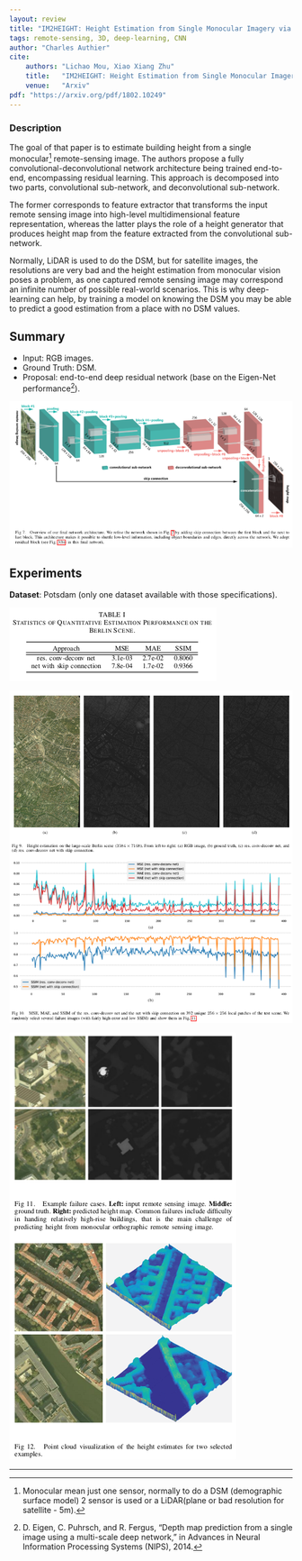 ```yaml
---
layout: review
title: "IM2HEIGHT: Height Estimation from Single Monocular Imagery via Fully Residual Convolutional-Deconvolutional Network"
tags: remote-sensing, 3D, deep-learning, CNN
author: "Charles Authier"
cite:
    authors: "Lichao Mou, Xiao Xiang Zhu"
    title:   "IM2HEIGHT: Height Estimation from Single Monocular Imagery via Fully Residual Convolutional-Deconvolutional Network"
    venue:   "Arxiv"
pdf: "https://arxiv.org/pdf/1802.10249"
---
```


### Description
The goal of that paper is to estimate building height from a single monocular[^fn] remote-sensing image.
The authors propose a fully convolutional-deconvolutional network architecture being trained end-to-end, encompassing residual learning. This approach is decomposed into two parts, convolutional sub-network, and deconvolutional sub-network.

The former corresponds to feature extractor that transforms the input remote sensing image into high-level multidimensional feature representation, whereas the latter plays the role of a height generator that produces height map from the feature extracted from the convolutional sub-network.

Normally, LiDAR is used to do the DSM, but for satellite images, the resolutions are very bad and the height estimation from monocular vision poses a problem, as one captured remote sensing image may correspond an infinite number of possible real-world scenarios. This is why deep-learning can help, by training a model on knowing the DSM you may be able to predict a good estimation from a place with no DSM values.


## Summary

- Input: RGB images.
- Ground Truth: DSM.
- Proposal: end-to-end deep residual network (base on the Eigen-Net performance[^fn2]).

![](/deep-learning/images/im2height/im2height_model.png)


## Experiments

**Dataset**: Potsdam (only one dataset available with those specifications).


![](/deep-learning/images/im2height/im2height_table.png)

![](/deep-learning/images/im2height/im2height_results.png)

![](/deep-learning/images/im2height/im2height_examples.png)

***

[^fn]: Monocular mean just one sensor, normally to do a DSM (demographic surface model) 2 sensor is used or a LiDAR(plane or bad resolution for satellite - 5m).
[^fn2]: D. Eigen, C. Puhrsch, and R. Fergus, “Depth map prediction from a single image using a multi-scale deep network,” in Advances in Neural Information Processing Systems (NIPS), 2014.
